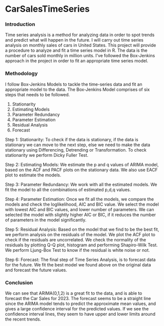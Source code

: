 # CarSalesTimeSeries

### Introduction

Time series analysis is a method for analyzing data in order to spot trends and predict what will happen in the future. I will carry out time series analysis on monthly sales of cars in United States. This project will provide a procedure to analyze and fit a time series model in R. The data is the number of cars sold monthly in million units. I've followed the Box-Jenkins approach in the project in order to fit an appropriate time series model.

### Methodology

I follow Box-Jenkins Models to tackle the time-series data and fit an appropriate model to the data. The Box-Jenkins Model comprises of six steps that needs to be followed.

1.  Stationarity
2.  Estimating Models
3.  Parameter Redundancy
4.  Parameter Estimation
5.  Residual Analysis
6.  Forecast

Step 1: Stationarity: To check if the data is stationary, if the data is stationary we can move to the next step, else we need to make the data stationary using Differencing, Detrending or Transformation. To check stationarity we perform Dicky Fuller Test.

Step 2: Estimating Models: We estimate the p and q values of ARIMA model, based on the ACF and PACF plots on the stationary data. We also use EACF plot to estimate the models.

Step 3: Parameter Redundancy: We work with all the estimated models. We fit the model to all the combinations of estimated p,d,q values.

Step 4: Parameter Estimation: Once we fit all the models, we compare the models and check the loglikelihood, AIC and BIC value. We select the model with lowest AIC and BIC values, and lower number of parameters. We can selected the model with slightly higher AIC or BIC, if it reduces the number of parameters in the model significantly.

Step 5: Residual Analysis: Based on the model that we find to be the best fit, we perform analysis on the residuals of the model. We plot the ACF plot to check if the residuals are uncorrelated. We check the normality of the residuals by plotting Q-Q plot, histogram and performing Shapiro-Wilk Test. We perform Ljung-Box Test to know if the residual is white noise or not.

Step 6: Forecast: The final step of Time Series Analysis, is to forecast data for the future. We fit the best model we found above on the original data and forecast the future values.

### Conclusion

We can see that ARIMA(0,1,2) is a great fit to the data, and is able to forecast the Car Sales for 2023. The forecast seems to be a straight line since the ARIMA model tends to predict the approximate mean values, and gives a large confidence interval for the predicted values. If we see the confidence interval lines, they seem to have upper and lower limits around the recent trends.
